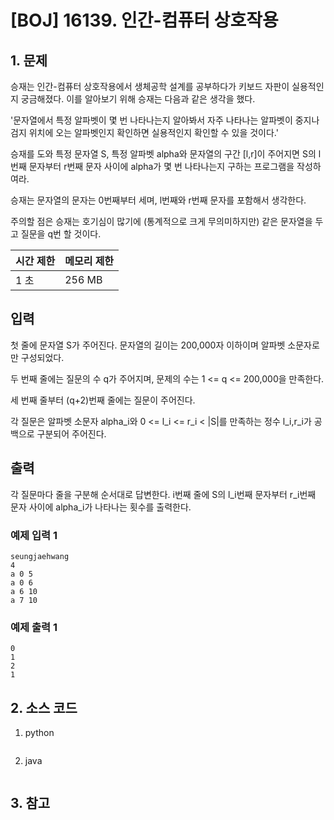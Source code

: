 # [BOJ] 16139. 인간-컴퓨터 상호작용

## 1. 문제

승재는 인간-컴퓨터 상호작용에서 생체공학 설계를 공부하다가 키보드 자판이 실용적인지 궁금해졌다. 이를 알아보기 위해 승재는 다음과 같은 생각을 했다. 

'문자열에서 특정 알파벳이 몇 번 나타나는지 알아봐서 자주 나타나는 알파벳이 중지나 검지 위치에 오는 알파벳인지 확인하면 실용적인지 확인할 수 있을 것이다.'

승재를 도와 특정 문자열 S, 특정 알파벳 alpha와 문자열의 구간 [l,r]이 주어지면 
S의 l번째 문자부터 r번째 문자 사이에 alpha가 몇 번 나타나는지 구하는 프로그램을 작성하여라.

승재는 문자열의 문자는 0번째부터 세며, l번째와 r번째 문자를 포함해서 생각한다.

주의할 점은 승재는 호기심이 많기에 (통계적으로 크게 무의미하지만) 같은 문자열을 두고 질문을 q번 할 것이다.

| 시간 제한 | 메모리 제한 |
|:------|:-------| 
| 1 초   | 256 MB |


## 입력

첫 줄에 문자열 S가 주어진다. 문자열의 길이는 200,000자 이하이며 알파벳 소문자로만 구성되었다.

두 번째 줄에는 질문의 수 q가 주어지며, 문제의 수는 1 <= q <= 200,000을 만족한다.

세 번째 줄부터 (q+2)번째 줄에는 질문이 주어진다.

각 질문은 알파벳 소문자 alpha_i와 0 <= l_i <= r_i < |S|를 만족하는 정수 
l_i,r_i가 공백으로 구분되어 주어진다.

## 출력

각 질문마다 줄을 구분해 순서대로 답변한다. 
i번째 줄에 
S의 
l_i번째 문자부터 
r_i번째 문자 사이에 
alpha_i가 나타나는 횟수를 출력한다.

### 예제 입력 1

```
seungjaehwang
4
a 0 5
a 0 6
a 6 10
a 7 10
```

### 예제 출력 1

```
0
1
2
1
```




## 2. 소스 코드

1. python

```python

```

2. java

```java

```


## 3. 참고

```

```



